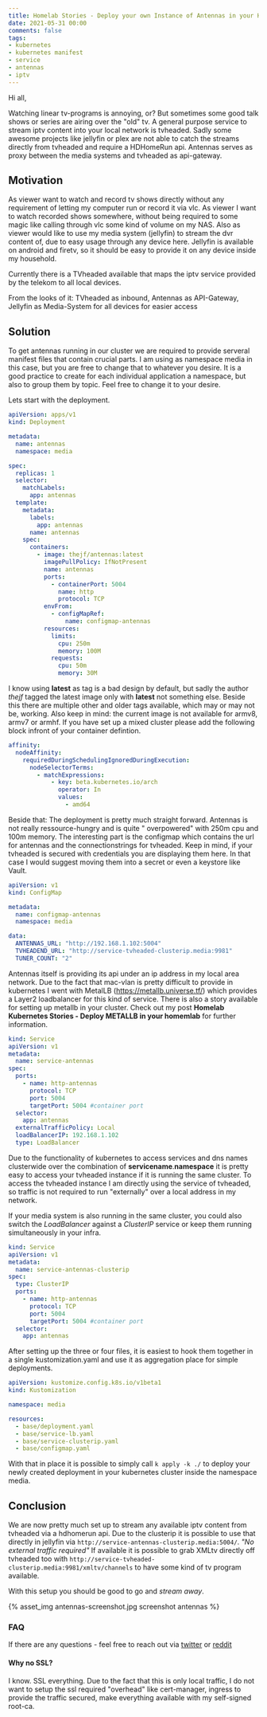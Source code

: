 ```yaml
---
title: Homelab Stories - Deploy your own Instance of Antennas in your Homelab
date: 2021-05-31 00:00
comments: false
tags:
- kubernetes
- kubernetes manifest
- service
- antennas
- iptv
---
```


Hi all,

Watching linear tv-programs is annoying, or? But sometimes some good talk shows or series are airing over the "old" tv. A general purpose service to stream iptv content into your local network is
tvheaded. Sadly some awesome projects like jellyfin or plex are not able to catch the streams directly from tvheaded and require a HDHomeRun api. Antennas serves as proxy between the media systems and
tvheaded as api-gateway.

## Motivation

As viewer want to watch and record tv shows directly without any requirement of letting my computer run or record it via vlc.
As viewer I want to watch recorded shows somewhere, without being required to some magic like calling through vlc some kind of volume on my NAS.
Also as viewer would like to use my media system (jellyfin) to stream the dvr content of, due to easy usage through any device here. 
Jellyfin is available on android and firetv, so it should be easy to provide it on any device inside my household. 

Currently there is a TVheaded available that maps the iptv service provided by the telekom to all local devices. 

From the looks of it: TVheaded as inbound, Antennas as API-Gateway, Jellyfin as Media-System for all devices for easier access

## Solution

To get antennas running in our cluster we are required to provide serveral manifest files that contain crucial parts. I am using as namespace media in this case, but you are free to change that to whatever you desire. 
It is a good practice to create for each individual application a namespace, but also to group them by topic. Feel free to change it to your desire.

Lets start with the deployment.

````yaml
apiVersion: apps/v1
kind: Deployment

metadata:
  name: antennas
  namespace: media

spec:
  replicas: 1
  selector:
    matchLabels:
      app: antennas
  template:
    metadata:
      labels:
        app: antennas
      name: antennas
    spec:
      containers:
        - image: thejf/antennas:latest
          imagePullPolicy: IfNotPresent
          name: antennas
          ports:
            - containerPort: 5004
              name: http
              protocol: TCP
          envFrom:
            - configMapRef:
                name: configmap-antennas
          resources:
            limits:
              cpu: 250m
              memory: 100M
            requests:
              cpu: 50m
              memory: 30M
````

I know using **latest** as tag is a bad design by default, but sadly the author *thejf* tagged the latest image only with **latest** not something else. Beside this there are multiple other and older
tags available, which may or may not be, working. Also keep in mind: the current image is not available for armv8, armv7 or armhf. If you have set up a mixed cluster please add the following block
infront of your container defintion.

````yaml
affinity:
  nodeAffinity:
    requiredDuringSchedulingIgnoredDuringExecution:
      nodeSelectorTerms:
        - matchExpressions:
            - key: beta.kubernetes.io/arch
              operator: In
              values:
                - amd64
````

Beside that: The deployment is pretty much straight forward. Antennas is not really ressource-hungry and is quite "
overpowered" with 250m cpu and 100m memory. The interesting part is the configmap which contains the url for antennas and the connectionstrings for tvheaded. Keep in mind, if your tvheaded is secured
with credentials you are displaying them here. In that case I would suggest moving them into a secret or even a keystore like Vault.

````yaml
apiVersion: v1
kind: ConfigMap

metadata:
  name: configmap-antennas
  namespace: media

data:
  ANTENNAS_URL: "http://192.168.1.102:5004"
  TVHEADEND_URL: "http://service-tvheaded-clusterip.media:9981"
  TUNER_COUNT: "2"
````

Antennas itself is providing its api under an ip address in my local area network. Due to the fact that mac-vlan is pretty difficult to provide in kubernetes I went with
MetalLB (https://metallb.universe.tf/) which provides a Layer2 loadbalancer for this kind of service. There is also a story available for setting up metallb in your cluster. Check out my post **Homelab Kubernetes Stories - Deploy METALLB in your homemlab** for further information.

````yaml
kind: Service
apiVersion: v1
metadata:
  name: service-antennas
spec:
  ports:
    - name: http-antennas
      protocol: TCP
      port: 5004
      targetPort: 5004 #container port
  selector:
    app: antennas
  externalTrafficPolicy: Local
  loadBalancerIP: 192.168.1.102
  type: LoadBalancer
````

Due to the functionality of kubernetes to access services and dns names clusterwide over the combination of **servicename**.**namespace** it is pretty easy to access your tvheaded instance if it is running the same cluster.
To access the tvheaded instance I am directly using the service of tvheaded, so traffic is not required to run "externally" over a local address in my network. 

If your media system is also running in the same cluster, you could also switch the *LoadBalancer* against a *ClusterIP* service or keep them running simultaneously in your infra.

````yaml
kind: Service
apiVersion: v1
metadata:
  name: service-antennas-clusterip
spec:
  type: ClusterIP
  ports:
    - name: http-antennas
      protocol: TCP
      port: 5004
      targetPort: 5004 #container port
  selector:
    app: antennas
````

After setting up the three or four files, it is easiest to hook them together in a single kustomization.yaml and use it as aggregation place for simple deployments.

````yaml
apiVersion: kustomize.config.k8s.io/v1beta1
kind: Kustomization

namespace: media

resources:
  - base/deployment.yaml
  - base/service-lb.yaml
  - base/service-clusterip.yaml
  - base/configmap.yaml
````

With that in place it is possible to simply call ```k apply -k ./``` to deploy your newly created deployment in your kubernetes cluster inside the namespace media.

## Conclusion

We are now pretty much set up to stream any available iptv content from tvheaded via a hdhomerun api. Due to the clusterip it is possible to use that directly in jellyfin via ```http://service-antennas-clusterip.media:5004/```. _"No external traffic required"_
If available it is possible to grab XMLtv directly off tvheaded too with ```http://service-tvheaded-clusterip.media:9981/xmltv/channels``` to have some kind of tv program available.

With this setup you should be good to go and _stream away_. 

{% asset_img antennas-screenshot.jpg screenshot antennas %}

### FAQ

If there are any questions - feel free to reach out via [twitter](https://twitter.com/deb4sh) or [reddit](https://www.reddit.com/user/deb4sh)

####  Why no SSL?
I know. SSL everything. Due to the fact that this is only local traffic, I do not want to setup the ssl required "overhead" like cert-manager, ingress to provide the traffic secured, make everything available with my self-signed root-ca.

